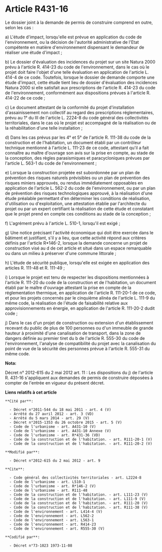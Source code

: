 # Article R431-16

Le dossier joint à la demande de permis de construire comprend en outre, selon les cas : 

a) L'étude d'impact, lorsqu'elle est prévue en application du code de l'environnement, ou la décision de l'autorité
administrative de l'Etat compétente en matière d'environnement dispensant le demandeur de réaliser une étude d'impact ; 

b) Le dossier d'évaluation des incidences du projet sur un site Natura 2000 prévu à l'article R. 414-23 du code de
l'environnement, dans le cas où le projet doit faire l'objet d'une telle évaluation en application de l'article L. 414-4 de
ce code. Toutefois, lorsque le dossier de demande comporte une étude d'impact, cette étude tient lieu de dossier d'évaluation
des incidences Natura 2000 si elle satisfait aux prescriptions de l'article R. 414-23 du code de l'environnement,
conformément aux dispositions prévues à l'article R. 414-22 de ce code ; 

c) Le document attestant de la conformité du projet d'installation d'assainissement non collectif au regard des prescriptions
réglementaires, prévu au 1° du III de l'article L. 2224-8 du code général des collectivités territoriales, dans le cas où le
projet est accompagné de la réalisation ou de la réhabilitation d'une telle installation ; 

d) Dans les cas prévus par les 4° et 5° de l'article R. 111-38 du code de la construction et de l'habitation, un document
établi par un contrôleur technique mentionné à l'article L. 111-23 de ce code, attestant qu'il a fait connaître au maître
d'ouvrage son avis sur la prise en compte, au stade de la conception, des règles parasismiques et paracycloniques prévues par
l'article L. 563-1 du code de l'environnement ; 

e) Lorsque la construction projetée est subordonnée par un plan de prévention des risques naturels prévisibles ou un plan de
prévention des risques miniers approuvés, ou rendus immédiatement opposables en application de l'article L. 562-2 du code de
l'environnement, ou par un plan de prévention des risques technologiques approuvé, à la réalisation d'une étude préalable
permettant d'en déterminer les conditions de réalisation, d'utilisation ou d'exploitation, une attestation établie par
l'architecte du projet ou par un expert certifiant la réalisation de cette étude et constatant que le projet prend en compte
ces conditions au stade de la conception ; 

f) L'agrément prévu à l'article L. 510-1, lorsqu'il est exigé ; 

g) Une notice précisant l'activité économique qui doit être exercée dans le bâtiment et justifiant, s'il y a lieu, que cette
activité répond aux critères définis par l'article R*146-2, lorsque la demande concerne un projet de construction visé au d
de cet article et situé dans un espace remarquable ou dans un milieu à préserver d'une commune littorale ; 

h) L'étude de sécurité publique, lorsqu'elle est exigée en application des articles R. 111-48 et R. 111-49 ; 

i) Lorsque le projet est tenu de respecter les dispositions mentionnées à l'article R. 111-20 du code de la construction et
de l'habitation, un document établi par le maître d'ouvrage attestant la prise en compte de la réglementation thermique, en
application de l'article R. 111-20-1 de ce code, et pour les projets concernés par le cinquième alinéa de l'article L. 111-9
du même code, la réalisation de l'étude de faisabilité relative aux approvisionnements en énergie, en application de
l'article R. 111-20-2 dudit code ; 

j) Dans le cas d'un projet de construction ou extension d'un établissement recevant du public de plus de 100 personnes ou
d'un immeuble de grande hauteur à proximité d'une canalisation de transport, dans la zone de dangers définie au premier tiret
du b de l'article R. 555-30 du code de l'environnement, l'analyse de compatibilité du projet avec la canalisation du point de
vue de la sécurité des personnes prévue à l'article R. 555-31 du même code.

**Nota:**

Décret n° 2012-615 du 2 mai 2012 art. 11 : Les dispositions du j) de l'article R. 431-16 s'appliquent aux demandes de permis
de construire déposées à compter de l'entrée en vigueur du présent décret.

**Liens relatifs à cet article**

	**Cité par**:

	  - Décret n°2011-544 du 18 mai 2011 - art. 4 (V)
	  - Arrêté du 27 avril 2012 - art. 3 (VD)
	  - Arrêté du 5 mars 2014 - art. 29 (V)
	  - Décret n°2015-1353 du 26 octobre 2015 - art. 5 (V)
	  - Code de l'urbanisme - art. A431-10 (V)
	  - Code de l'urbanisme - art. A431-10 Annexe (V)
	  - Code de l'urbanisme - art. R*431-36 (VD)
	  - Code de la construction et de l'habitation. - art. R111-20-1 (V)
	  - Code de la construction et de l'habitation. - art. R111-20-2 (V)

	**Modifié par**:

	  - Décret n°2012-615 du 2 mai 2012 - art. 9

	**Cite**:

	  - Code général des collectivités territoriales - art. L2224-8
	  - Code de l'urbanisme - art. L510-1
	  - Code de l'urbanisme - art. R*146-2 (V)
	  - Code de l'urbanisme - art. R111-48
	  - Code de la construction et de l'habitation. - art. L111-23 (V)
	  - Code de la construction et de l'habitation. - art. L111-9 (V)
	  - Code de la construction et de l'habitation. - art. R111-20 (V)
	  - Code de la construction et de l'habitation. - art. R111-38 (V)
	  - Code de l'environnement - art. L414-4 (V)
	  - Code de l'environnement - art. L562-2
	  - Code de l'environnement - art. L563-1
	  - Code de l'environnement - art. R414-23
	  - Code de l'environnement - art. R555-30 (V)

	**Codifié par**:

	  - Décret n°73-1023 1973-11-08
